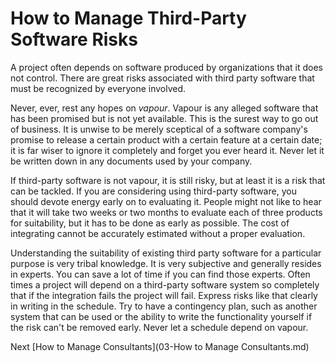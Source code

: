 # How to Manage Third-Party Software Risks

A project often depends on software produced by organizations that it does not control. There are great risks associated with third party software that must be recognized by everyone involved.

Never, ever, rest any hopes on *vapour*. Vapour is any alleged software that has been promised but is not yet available. This is the surest way to go out of business. It is unwise to be merely sceptical of a software company's promise to release a certain product with a certain feature at a certain date; it is far wiser to ignore it completely and forget you ever heard it. Never let it be written down in any documents used by your company.

If third-party software is not vapour, it is still risky, but at least it is a risk that can be tackled. If you are considering using third-party software, you should devote energy early on to evaluating it. People might not like to hear that it will take two weeks or two months to evaluate each of three products for suitability, but it has to be done as early as possible. The cost of integrating cannot be accurately estimated without a proper evaluation.

Understanding the suitability of existing third party software for a particular purpose is very tribal knowledge. It is very subjective and generally resides in experts. You can save a lot of time if you can find those experts. Often times a project will depend on a third-party software system so completely that if the integration fails the project will fail. Express risks like that clearly in writing in the schedule. Try to have a contingency plan, such as another system that can be used or the ability to write the functionality yourself if the risk can't be removed early. Never let a schedule depend on vapour.

Next [How to Manage Consultants](03-How to Manage Consultants.md)